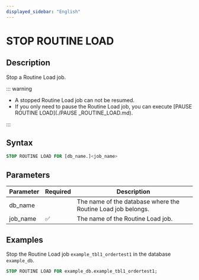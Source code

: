 ```yaml
---
displayed_sidebar: "English"
---
```


# STOP ROUTINE LOAD

## Description

Stop a Routine Load job.

::: warning

- A stopped Routine Load job can not be resumed.
- If you only need to pause the Routine Load job, you can execute [PAUSE ROUTINE LOAD](./PAUSE _ROUTINE_LOAD.md).

:::

## Syntax

```SQL
STOP ROUTINE LOAD FOR [db_name.]<job_name>
```

## Parameters

| **Parameter** | **Required** | **Description**                                              |
| ------------- | ------------ | ------------------------------------------------------------ |
| db_name       |              | The name of the database where the Routine Load job belongs. |
| job_name      | ✅            | The name of the Routine Load job.                            |

## Examples

Stop the Routine Load job `example_tbl1_ordertest1` in the database `example_db`.

```SQL
STOP ROUTINE LOAD FOR example_db.example_tbl1_ordertest1;
```
